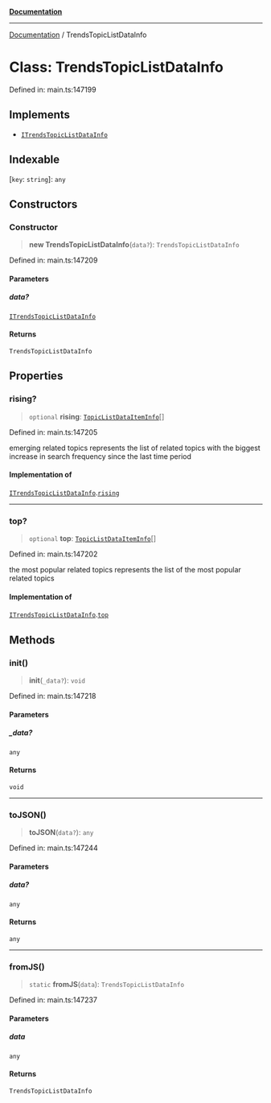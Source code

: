 [**Documentation**](../README.md)

***

[Documentation](../README.md) / TrendsTopicListDataInfo

# Class: TrendsTopicListDataInfo

Defined in: main.ts:147199

## Implements

- [`ITrendsTopicListDataInfo`](../interfaces/ITrendsTopicListDataInfo.md)

## Indexable

\[`key`: `string`\]: `any`

## Constructors

### Constructor

> **new TrendsTopicListDataInfo**(`data?`): `TrendsTopicListDataInfo`

Defined in: main.ts:147209

#### Parameters

##### data?

[`ITrendsTopicListDataInfo`](../interfaces/ITrendsTopicListDataInfo.md)

#### Returns

`TrendsTopicListDataInfo`

## Properties

### rising?

> `optional` **rising**: [`TopicListDataItemInfo`](TopicListDataItemInfo.md)[]

Defined in: main.ts:147205

emerging related topics
represents the list of related topics with the biggest increase in search frequency since the last time period

#### Implementation of

[`ITrendsTopicListDataInfo`](../interfaces/ITrendsTopicListDataInfo.md).[`rising`](../interfaces/ITrendsTopicListDataInfo.md#rising)

***

### top?

> `optional` **top**: [`TopicListDataItemInfo`](TopicListDataItemInfo.md)[]

Defined in: main.ts:147202

the most popular related topics
represents the list of the most popular related topics

#### Implementation of

[`ITrendsTopicListDataInfo`](../interfaces/ITrendsTopicListDataInfo.md).[`top`](../interfaces/ITrendsTopicListDataInfo.md#top)

## Methods

### init()

> **init**(`_data?`): `void`

Defined in: main.ts:147218

#### Parameters

##### \_data?

`any`

#### Returns

`void`

***

### toJSON()

> **toJSON**(`data?`): `any`

Defined in: main.ts:147244

#### Parameters

##### data?

`any`

#### Returns

`any`

***

### fromJS()

> `static` **fromJS**(`data`): `TrendsTopicListDataInfo`

Defined in: main.ts:147237

#### Parameters

##### data

`any`

#### Returns

`TrendsTopicListDataInfo`
